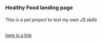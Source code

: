 <h3>Healthy Food landing page</h3>
<h6><i>This is a pet project to test my own JS skills</i></h6>

<p><a href="https://combooo.github.io/food-landingpage/">here is a link</a></p>

